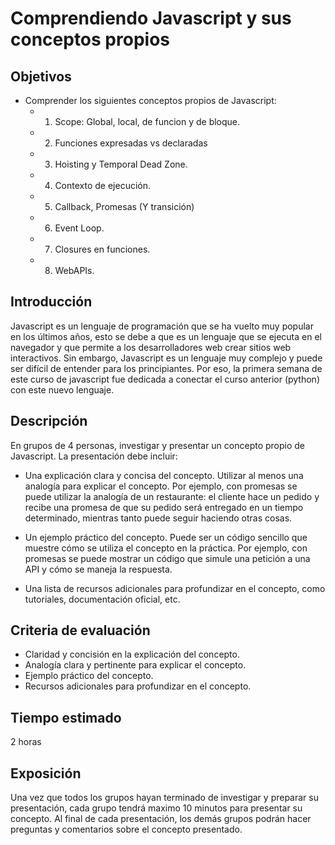 # Comprendiendo Javascript y sus conceptos propios

## Objetivos

- Comprender los siguientes conceptos propios de Javascript:
    - 1. Scope: Global, local, de funcion y de bloque.
    - 2. Funciones expresadas vs declaradas
    - 3. Hoisting y Temporal Dead Zone.
    - 4. Contexto de ejecución.
    - 5. Callback, Promesas (Y transición)
    - 6. Event Loop.
    - 7. Closures en funciones.
    - 8. WebAPIs.

## Introducción

Javascript es un lenguaje de programación que se ha vuelto muy popular en los últimos años, esto se debe a que es un lenguaje que se ejecuta en el navegador y que permite a los desarrolladores web crear sitios web interactivos. Sin embargo, Javascript es un lenguaje muy complejo y puede ser difícil de entender para los principiantes. Por eso, la primera semana de este curso de javascript fue dedicada a conectar el curso anterior (python) con este nuevo lenguaje.

## Descripción

En grupos de 4 personas, investigar y presentar un concepto propio de Javascript. La presentación debe incluir:

- Una explicación clara y concisa del concepto. Utilizar al menos una analogía para explicar el concepto. Por ejemplo, con promesas se puede utilizar la analogía de un restaurante: el cliente hace un pedido y recibe una promesa de que su pedido será entregado en un tiempo determinado, mientras tanto puede seguir haciendo otras cosas.

- Un ejemplo práctico del concepto. Puede ser un código sencillo que muestre cómo se utiliza el concepto en la práctica. Por ejemplo, con promesas se puede mostrar un código que simule una petición a una API y cómo se maneja la respuesta.

- Una lista de recursos adicionales para profundizar en el concepto, como tutoriales, documentación oficial, etc.

## Criteria de evaluación

- Claridad y concisión en la explicación del concepto.
- Analogía clara y pertinente para explicar el concepto.
- Ejemplo práctico del concepto.
- Recursos adicionales para profundizar en el concepto.

## Tiempo estimado

2 horas

## Exposición

Una vez que todos los grupos hayan terminado de investigar y preparar su presentación, cada grupo tendrá maximo 10 minutos para presentar su concepto. Al final de cada presentación, los demás grupos podrán hacer preguntas y comentarios sobre el concepto presentado.
